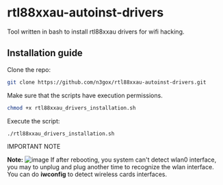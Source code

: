 # rtl88xxau-autoinst-drivers
Tool written in bash to install rtl88xxau drivers for wifi hacking.

## Installation guide

Clone the repo:
```bash
git clone https://github.com/n3gox/rtl88xxau-autoinst-drivers.git
```
Make sure that the scripts have execution permissions.
```bash
chmod +x rtl88xxau_drivers_installation.sh
```
Execute the script:
```bash
./rtl88xxau_drivers_installation.sh
```

IMPORTANT NOTE

**Note:** ![image](https://user-images.githubusercontent.com/85514196/160802848-35ac2cfe-ea9f-4a55-8a0c-87a68ccb0acb.png)
If after rebooting, you system can't detect wlan0 interface, you may to unplug and plug another time to recognize the wlan interface. You can do **iwconfig** to detect wireless cards interfaces.
